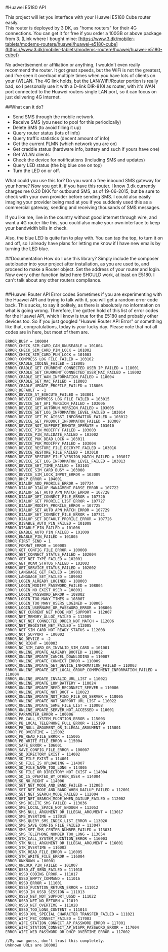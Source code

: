 #Huawei E5180 API

This project will let you interface with your Huawei E5180 Cube router easily.  
This router is deployed by 3 DK, as "home routers" for their 4G connections. 
You can get it for free if you order a 100GB or above package from 3.
(Link where I bought mine: [https://www.3.dk/mobiler-tablets/modems-routere/huawei/huawei-e5180-cube](https://www.3.dk/mobiler-tablets/modems-routere/huawei/huawei-e5180-cube))  

No advertisement or affiliation or anything, I wouldn't even really recommend the router. It got great speeds, but the WiFi is not the greatest, 
and I've seen it overload multiple times when you have lots of clients on your (W)LAN. The 4G link holds, but the LAN/WiFi/Router portion is really bad, so I personally use it with a D-link DIR-810l as router, with it's WAN port connected to the Huawei routers single LAN port, so it can focus on just delivering 4G Internet.

##What can it do?

 - Send SMS through the mobile network
 - Receive SMS (you need to pool for this periodically)
 - Delete SMS (to avoid filling it up)
 - Query router status (lots of info)
 - Query traffic statistics (decent amount of info)
 - Get the current PLMN (which network you are on)
 - Get craddle status (hardware info, battery and such if yours have one)
 - Get WLAN clients
 - Check the device for notifications (Including SMS and updates)
 - Query LED status (the big blue one on top)
 - Turn the LED on or off. 
 
What could you use this for? Do you want a free inbound SMS gateway for your home? Now you got it, if you have this router. I know 3.dk currently charges me 0.20 DKK for outbound SMS, as of 19-06-2015, but be sure to check with your own provider before sending SMS. I could also easily imaging your provider being mad at you if you suddenly used this as a commercial gateway, sending and receiving thousands of SMS messages. 

If you like me, live in the country without good internet through wire, and want a 4G router like this, you could also make your own interface to keep your bandwidth bills in check. 

Also, the blue LED is quite fun to play with. You can tap the top, to turn it on and off, so I already have plans for letting me know if I have new emails by turning the LED blue.

##Documentation
How do I use this library?
Simply include the composer autoloader into your project after installation, as you are used to, and proceed to make a Router object. Set the address of your router and login. Now every other function listed here SHOULD work, at least on E5180. I can't talk about any other routers compliance.

```

```



##Huawei Router API Error codes
Sometimes if you are experimenting with the Huawei API and trying to talk with it, you will get a random error code back. This sucks, to say it politely, as there is absolutely no information on what is going wrong. Therefore, I've gotten hold of this list of error codes for the Huawei API, which I know is true for the E5180 and probably other devices too. So if you just googled "Huawei Router API Error" or something like that, congratulations, today is your lucky day.
Please note that not all codes are in here, but most of them are.

```
ERROR_BUSY = 100004
ERROR_CHECK_SIM_CARD_CAN_UNUSEABLE = 101004
ERROR_CHECK_SIM_CARD_PIN_LOCK = 101002
ERROR_CHECK_SIM_CARD_PUN_LOCK = 101003
ERROR_COMPRESS_LOG_FILE_FAILED = 103102
ERROR_CRADLE_CODING_FAILED = 118005
ERROR_CRADLE_GET_CRURRENT_CONNECTED_USER_IP_FAILED = 118001
ERROR_CRADLE_GET_CRURRENT_CONNECTED_USER_MAC_FAILED = 118002
ERROR_CRADLE_GET_WAN_INFORMATION_FAILED = 118004
ERROR_CRADLE_SET_MAC_FAILED = 118003
ERROR_CRADLE_UPDATE_PROFILE_FAILED = 118006
ERROR_DEFAULT = -1
ERROR_DEVICE_AT_EXECUTE_FAILED = 103001
ERROR_DEVICE_COMPRESS_LOG_FILE_FAILED = 103015
ERROR_DEVICE_GET_API_VERSION_FAILED = 103006
ERROR_DEVICE_GET_AUTORUN_VERSION_FAILED = 103005
ERROR_DEVICE_GET_LOG_INFORMATON_LEVEL_FAILED = 103014
ERROR_DEVICE_GET_PC_AISSST_INFORMATION_FAILED = 103012
ERROR_DEVICE_GET_PRODUCT_INFORMATON_FAILED = 103007
ERROR_DEVICE_NOT_SUPPORT_REMOTE_OPERATE = 103010
ERROR_DEVICE_PIN_MODIFFY_FAILED = 103003
ERROR_DEVICE_PIN_VALIDATE_FAILED = 103002
ERROR_DEVICE_PUK_DEAD_LOCK = 103011
ERROR_DEVICE_PUK_MODIFFY_FAILED = 103004
ERROR_DEVICE_RESTORE_FILE_DECRYPT_FAILED = 103016
ERROR_DEVICE_RESTORE_FILE_FAILED = 103018
ERROR_DEVICE_RESTORE_FILE_VERSION_MATCH_FAILED = 103017
ERROR_DEVICE_SET_LOG_INFORMATON_LEVEL_FAILED = 103013
ERROR_DEVICE_SET_TIME_FAILED = 103101
ERROR_DEVICE_SIM_CARD_BUSY = 103008
ERROR_DEVICE_SIM_LOCK_INPUT_ERROR = 103009
ERROR_DHCP_ERROR = 104001
ERROR_DIALUP_ADD_PRORILE_ERROR = 107724
ERROR_DIALUP_DIALUP_MANAGMENT_PARSE_ERROR = 107722
ERROR_DIALUP_GET_AUTO_APN_MATCH_ERROR = 107728
ERROR_DIALUP_GET_CONNECT_FILE_ERROR = 107720
ERROR_DIALUP_GET_PRORILE_LIST_ERROR = 107727
ERROR_DIALUP_MODIFY_PRORILE_ERROR = 107725
ERROR_DIALUP_SET_AUTO_APN_MATCH_ERROR = 107729
ERROR_DIALUP_SET_CONNECT_FILE_ERROR = 107721
ERROR_DIALUP_SET_DEFAULT_PRORILE_ERROR = 107726
ERROR_DISABLE_AUTO_PIN_FAILED = 101008
ERROR_DISABLE_PIN_FAILED = 101006
ERROR_ENABLE_AUTO_PIN_FAILED = 101009
ERROR_ENABLE_PIN_FAILED = 101005
ERROR_FIRST_SEND = 1
ERROR_FORMAT_ERROR = 100005
ERROR_GET_CONFIG_FILE_ERROR = 100008
ERROR_GET_CONNECT_STATUS_FAILED = 102004
ERROR_GET_NET_TYPE_FAILED = 102001
ERROR_GET_ROAM_STATUS_FAILED = 102003
ERROR_GET_SERVICE_STATUS_FAILED = 102002
ERROR_LANGUAGE_GET_FAILED = 109001
ERROR_LANGUAGE_SET_FAILED = 109002
ERROR_LOGIN_ALREADY_LOGINED = 108003
ERROR_LOGIN_MODIFY_PASSWORD_FAILED = 108004
ERROR_LOGIN_NO_EXIST_USER = 108001
ERROR_LOGIN_PASSWORD_ERROR = 108002
ERROR_LOGIN_TOO_MANY_TIMES = 108007
ERROR_LOGIN_TOO_MANY_USERS_LOGINED = 108005
ERROR_LOGIN_USERNAME_OR_PASSWORD_ERROR = 108006
ERROR_NET_CURRENT_NET_MODE_NOT_SUPPORT = 112007
ERROR_NET_MEMORY_ALLOC_FAILED = 112009
ERROR_NET_NET_CONNECTED_ORDER_NOT_MATCH = 112006
ERROR_NET_REGISTER_NET_FAILED = 112005
ERROR_NET_SIM_CARD_NOT_READY_STATUS = 112008
ERROR_NOT_SUPPORT = 100002
ERROR_NO_DEVICE = -2
ERROR_NO_RIGHT = 100003
ERROR_NO_SIM_CARD_OR_INVALID_SIM_CARD = 101001
ERROR_ONLINE_UPDATE_ALREADY_BOOTED = 110002
ERROR_ONLINE_UPDATE_CANCEL_DOWNLODING = 110007
ERROR_ONLINE_UPDATE_CONNECT_ERROR = 110009
ERROR_ONLINE_UPDATE_GET_DEVICE_INFORMATION_FAILED = 110003
ERROR_ONLINE_UPDATE_GET_LOCAL_GROUP_COMMPONENT_INFORMATION_FAILED = 110004
ERROR_ONLINE_UPDATE_INVALID_URL_LIST = 110021
ERROR_ONLINE_UPDATE_LOW_BATTERY = 110024
ERROR_ONLINE_UPDATE_NEED_RECONNECT_SERVER = 110006
ERROR_ONLINE_UPDATE_NOT_BOOT = 110023
ERROR_ONLINE_UPDATE_NOT_FIND_FILE_ON_SERVER = 110005
ERROR_ONLINE_UPDATE_NOT_SUPPORT_URL_LIST = 110022
ERROR_ONLINE_UPDATE_SAME_FILE_LIST = 110008
ERROR_ONLINE_UPDATE_SERVER_NOT_ACCESSED = 110001
ERROR_PARAMETER_ERROR = 100006
ERROR_PB_CALL_SYSTEM_FUCNTION_ERROR = 115003
ERROR_PB_LOCAL_TELEPHONE_FULL_ERROR = 115199
ERROR_PB_NULL_ARGUMENT_OR_ILLEGAL_ARGUMENT = 115001
ERROR_PB_OVERTIME = 115002
ERROR_PB_READ_FILE_ERROR = 115005
ERROR_PB_WRITE_FILE_ERROR = 115004
ERROR_SAFE_ERROR = 106001
ERROR_SAVE_CONFIG_FILE_ERROR = 100007
ERROR_SD_DIRECTORY_EXIST = 114002
ERROR_SD_FILE_EXIST = 114001
ERROR_SD_FILE_IS_UPLOADING = 114007
ERROR_SD_FILE_NAME_TOO_LONG = 114005
ERROR_SD_FILE_OR_DIRECTORY_NOT_EXIST = 114004
ERROR_SD_IS_OPERTED_BY_OTHER_USER = 114004
ERROR_SD_NO_RIGHT = 114006
ERROR_SET_NET_MODE_AND_BAND_FAILED = 112003
ERROR_SET_NET_MODE_AND_BAND_WHEN_DAILUP_FAILED = 112001
ERROR_SET_NET_SEARCH_MODE_FAILED = 112004
ERROR_SET_NET_SEARCH_MODE_WHEN_DAILUP_FAILED = 112002
ERROR_SMS_DELETE_SMS_FAILED = 113036
ERROR_SMS_LOCAL_SPACE_NOT_ENOUGH = 113053
ERROR_SMS_NULL_ARGUMENT_OR_ILLEGAL_ARGUMENT = 113017
ERROR_SMS_OVERTIME = 113018
ERROR_SMS_QUERY_SMS_INDEX_LIST_ERROR = 113020
ERROR_SMS_SAVE_CONFIG_FILE_FAILED = 113047
ERROR_SMS_SET_SMS_CENTER_NUMBER_FAILED = 113031
ERROR_SMS_TELEPHONE_NUMBER_TOO_LONG = 113054
ERROR_STK_CALL_SYSTEM_FUCNTION_ERROR = 116003
ERROR_STK_NULL_ARGUMENT_OR_ILLEGAL_ARGUMENT = 116001
ERROR_STK_OVERTIME = 116002
ERROR_STK_READ_FILE_ERROR = 116005
ERROR_STK_WRITE_FILE_ERROR = 116004
ERROR_UNKNOWN = 100001
ERROR_UNLOCK_PIN_FAILED = 101007
ERROR_USSD_AT_SEND_FAILED = 111018
ERROR_USSD_CODING_ERROR = 111017
ERROR_USSD_EMPTY_COMMAND = 111016
ERROR_USSD_ERROR = 111001
ERROR_USSD_FUCNTION_RETURN_ERROR = 111012
ERROR_USSD_IN_USSD_SESSION = 111013
ERROR_USSD_NET_NOT_SUPPORT_USSD = 111022
ERROR_USSD_NET_NO_RETURN = 11019
ERROR_USSD_NET_OVERTIME = 111020
ERROR_USSD_TOO_LONG_CONTENT = 111014
ERROR_USSD_XML_SPECIAL_CHARACTER_TRANSFER_FAILED = 111021
ERROR_WIFI_PBC_CONNECT_FAILED = 117003
ERROR_WIFI_STATION_CONNECT_AP_PASSWORD_ERROR = 117001
ERROR_WIFI_STATION_CONNECT_AP_WISPR_PASSWORD_ERROR = 117004
ERROR_WIFI_WEB_PASSWORD_OR_DHCP_OVERTIME_ERROR = 117002

//My own guess, don't trust this completely.
Unknown URLs are 100002

```